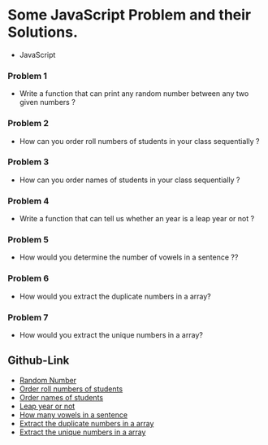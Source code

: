 # Some JavaScript Problem and their Solutions.

- JavaScript

### Problem 1

- Write a function that can print any random number between any two given numbers ?

### Problem 2

- How can you order roll numbers of students in your class sequentially ?

### Problem 3

- How can you order names of students in your class sequentially ?

### Problem 4

- Write a function that can tell us whether an year is a leap year or not ?

### Problem 5

- How would you determine the number of vowels in a sentence ??

### Problem 6

- How would you extract the duplicate numbers in a array?

### Problem 7

- How would you extract the unique numbers in a array?

## Github-Link

- [Random Number](https://arifur-ra.github.io/MyProject/JavaScript/03_colorFliper/index.html)
- [Order roll numbers of students](https://arifur-ra.github.io/MyProject/JavaScript/04_counter/index.html)
- [Order names of students](https://arifur-ra.github.io/MyProject/JavaScript/05_reviews/index.html)
- [Leap year or not](https://arifur-ra.github.io/MyProject/JavaScript/06_navbar/index.html)
- [How many vowels in a sentence](https://arifur-ra.github.io/MyProject/JavaScript/07_sidebar/index.html)
- [Extract the duplicate numbers in a array](https://arifur-ra.github.io/MyProject/JavaScript/08_modal/index.html)
- [Extract the unique numbers in a array](https://arifur-ra.github.io/MyProject/JavaScript/09_questions-project/index.html)
